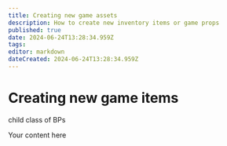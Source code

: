 ```yaml
---
title: Creating new game assets
description: How to create new inventory items or game props
published: true
date: 2024-06-24T13:28:34.959Z
tags: 
editor: markdown
dateCreated: 2024-06-24T13:28:34.959Z
---
```


# Creating new game items

child class of BPs

Your content here